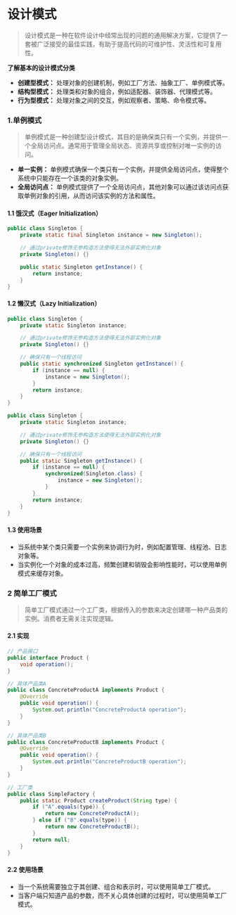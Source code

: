 # 设计模式

> 设计模式是一种在软件设计中经常出现的问题的通用解决方案，它提供了一套被广泛接受的最佳实践，有助于提高代码的可维护性、灵活性和可复用性。

**了解基本的设计模式分类**

- **创建型模式：** 处理对象的创建机制，例如工厂方法、抽象工厂、单例模式等。
- **结构型模式：** 处理类和对象的组合，例如适配器、装饰器、代理模式等。
- **行为型模式：** 处理对象之间的交互，例如观察者、策略、命令模式等。

### 1.单例模式

> 单例模式是一种创建型设计模式，其目的是确保类只有一个实例，并提供一个全局访问点。通常用于管理全局状态、资源共享或控制对唯一实例的访问。

* **单一实例：** 单例模式确保一个类只有一个实例，并提供全局访问点，使得整个系统中只能存在一个该类的对象实例。
* **全局访问点：** 单例模式提供了一个全局访问点，其他对象可以通过该访问点获取单例对象的引用，从而访问该实例的方法和属性。

#### 1.1 饿汉式（**Eager Initialization**）

~~~java
public class Singleton {
    private static final Singleton instance = new Singleton();

    // 通过private修饰无参构造方法使得无法外部实例化对象
    private Singleton() {}

    public static Singleton getInstance() {
        return instance;
    }
}
~~~

#### 1.2 懒汉式（**Lazy Initialization**）

~~~java
public class Singleton {
    private static Singleton instance;

    // 通过private修饰无参构造方法使得无法外部实例化对象
    private Singleton() {}

    // 确保只有一个线程访问
    public static synchronized Singleton getInstance() {
        if (instance == null) {
            instance = new Singleton();
        }
        return instance;
    }
}
~~~

~~~java
public class Singleton {
    private static Singleton instance;

    // 通过private修饰无参构造方法使得无法外部实例化对象
    private Singleton() {}

    // 确保只有一个线程访问
    public static Singleton getInstance() {
        if (instance == null) {
            synchronized(Singleton.class) {
	            instance = new Singleton();
            }
        }
        return instance;
    }
}
~~~

#### 1.3 使用场景

- 当系统中某个类只需要一个实例来协调行为时，例如配置管理、线程池、日志对象等。
- 当实例化一个对象的成本过高，频繁创建和销毁会影响性能时，可以使用单例模式来缓存对象。



### 2 简单工厂模式

> 简单工厂模式通过一个工厂类，根据传入的参数来决定创建哪一种产品类的实例。消费者无需关注实现逻辑。

#### 2.1 实现

~~~java
// 产品接口
public interface Product {
    void operation();
}

// 具体产品类A
public class ConcreteProductA implements Product {
    @Override
    public void operation() {
        System.out.println("ConcreteProductA operation");
    }
}

// 具体产品类B
public class ConcreteProductB implements Product {
    @Override
    public void operation() {
        System.out.println("ConcreteProductB operation");
    }
}

// 工厂类
public class SimpleFactory {
    public static Product createProduct(String type) {
        if ("A".equals(type)) {
            return new ConcreteProductA();
        } else if ("B".equals(type)) {
            return new ConcreteProductB();
        }
        return null;
    }
}
~~~

#### 2.2 使用场景

- 当一个系统需要独立于其创建、组合和表示时，可以使用简单工厂模式。
- 当客户端只知道产品的参数，而不关心具体创建的过程时，可以使用简单工厂模式。